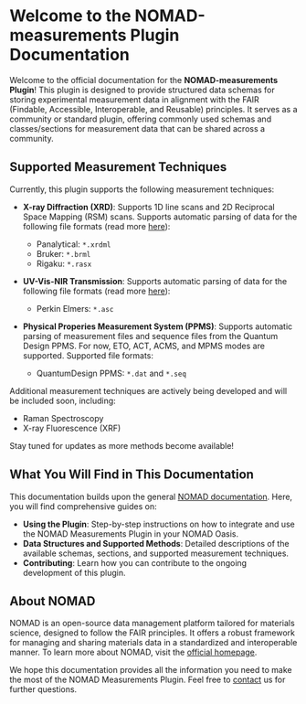 # Welcome to the NOMAD-measurements Plugin Documentation

Welcome to the official documentation for the **NOMAD-measurements Plugin**! This plugin is designed to provide structured data schemas for storing experimental measurement data in alignment with the FAIR (Findable, Accessible, Interoperable, and Reusable) principles. It serves as a community or standard plugin, offering commonly used schemas and classes/sections for measurement data that can be shared across a community.

## Supported Measurement Techniques

Currently, this plugin supports the following measurement techniques:

- **X-ray Diffraction (XRD)**: Supports 1D line scans and 2D Reciprocal Space 
Mapping (RSM) scans. Supports automatic parsing of data for the following file formats
(read more [here](explanation/schemas.md#x-ray-diffraction)):
  - Panalytical: `*.xrdml`
  - Bruker: `*.brml`
  - Rigaku: `*.rasx`

- **UV-Vis-NIR Transmission**: Supports automatic parsing of data for the following 
file formats (read more [here](explanation/schemas.md#transmission-spectrophotometry)):
  - Perkin Elmers: `*.asc`
 
- **Physical Properies Measurement System (PPMS)**: Supports automatic parsing of
measurement files and sequence files from the Quantum Design PPMS. For now, ETO, ACT, ACMS, and 
MPMS modes are supported. Supported file formats:
  - QuantumDesign PPMS: `*.dat` and `*.seq`

Additional measurement techniques are actively being developed and will be included soon, including:

- Raman Spectroscopy
- X-ray Fluorescence (XRF)

Stay tuned for updates as more methods become available!

## What You Will Find in This Documentation

This documentation builds upon the general [NOMAD documentation](https://nomad-lab.eu/prod/v1/staging/docs/explanation/data.html). Here, you will find comprehensive guides on:

- **Using the Plugin**: Step-by-step instructions on how to integrate and use the NOMAD Measurements Plugin in your NOMAD Oasis.
- **Data Structures and Supported Methods**: Detailed descriptions of the available schemas, sections, and supported measurement techniques.
- **Contributing**: Learn how you can contribute to the ongoing development of this plugin.

## About NOMAD

NOMAD is an open-source data management platform tailored for materials science, designed to follow the FAIR principles. It offers a robust framework for managing and sharing materials data in a standardized and interoperable manner. To learn more about NOMAD, visit the [official homepage](https://nomad-lab.eu).


We hope this documentation provides all the information you need to make the most of the NOMAD Measurements Plugin. Feel free to [contact](contact.md) us for further questions.

